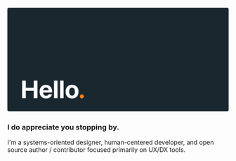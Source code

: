 ![](assets/header.svg)

### I do appreciate you stopping by.

I'm a systems-oriented designer, human-centered developer, and open source author / contributor focused primarily on UX/DX tools.
